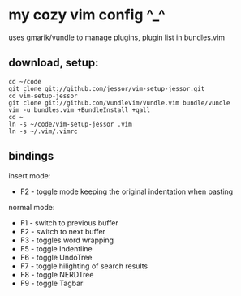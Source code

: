 my cozy vim config ^_^
======================

uses gmarik/vundle to manage plugins, plugin list in bundles.vim


download, setup:
----------------

    cd ~/code
    git clone git://github.com/jessor/vim-setup-jessor.git
    cd vim-setup-jessor
    git clone git://github.com/VundleVim/Vundle.vim bundle/vundle
    vim -u bundles.vim +BundleInstall +qall
    cd ~
    ln -s ~/code/vim-setup-jessor .vim
    ln -s ~/.vim/.vimrc


bindings
--------

insert mode:

* F2  - toggle mode keeping the original indentation when pasting


normal mode:

* F1 - switch to previous buffer
* F2 - switch to next buffer
* F3 - toggles word wrapping
* F5 - toggle Indentline
* F6 - toggle UndoTree
* F7 - toggle hilighting of search results
* F8 - toggle NERDTree
* F9 - toggle Tagbar
